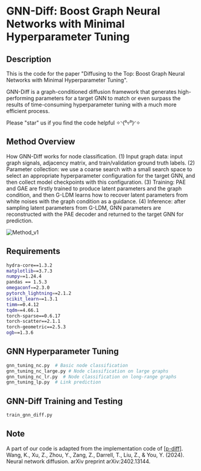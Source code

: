 # GNN-Diff: Boost Graph Neural Networks with Minimal Hyperparameter Tuning

## Description
This is the code for the paper "Diffusing to the Top: Boost Graph Neural Networks with Minimal Hyperparameter Tuning".

GNN-Diff is a graph-conditioned diffusion framework that generates high-performing parameters for a target GNN to match or even surpass the results of time-consuming hyperparameter tuning with a much more efficient process.

Please "star" us if you find the code helpful ✧◝(⁰▿⁰)◜✧

## Method Overview

How GNN-Diff works for node classification. (1) Input graph data: input graph signals, adjacency matrix, and train/validation ground truth labels. (2) Parameter collection: we use a coarse search with a small search space to select an appropriate hyperparameter configuration for the target GNN, and then collect model checkpoints with this configuration. (3) Training: PAE and GAE are firstly trained to produce latent parameters and the graph condition, and then G-LDM learns how to recover latent parameters from white noises with the graph condition as a guidance. (4) Inference: after sampling latent parameters from G-LDM, GNN parameters are reconstructed with the PAE decoder and returned to the target GNN for prediction.

![Method_v1](https://github.com/user-attachments/assets/b0b96f63-45e0-4977-9583-45ab979d2e35)

## Requirements
```bash 
hydra-core==1.3.2
matplotlib==3.7.3
numpy==1.24.4
pandas == 1.5.3
omegaconf==2.3.0
pytorch_lightning==2.1.2
scikit_learn==1.3.1
timm==0.4.12
tqdm==4.66.1
torch-sparse==0.6.17
torch-scatter==2.1.1
torch-geometric==2.5.3
ogb==1.3.6
```

## GNN Hyperparameter Tuning
```bash
gnn_tuning_nc.py  # Basic node classification
gnn_tuning_nc_large.py # Node classification on large graphs
gnn_tuning_nc_lr.py  # Node classification on long-range graphs
gnn_tuning_lp.py  # Link prediction
```

## GNN-Diff Training and Testing
```bash
train_gnn_diff.py
```

## Note

A part of our code is adapted from the implementation code of [[p-diff]](https://github.com/NUS-HPC-AI-Lab/Neural-Network-Parameter-Diffusion). Wang, K., Xu, Z., Zhou, Y., Zang, Z., Darrell, T., Liu, Z., & You, Y. (2024). Neural network diffusion. arXiv preprint arXiv:2402.13144.



